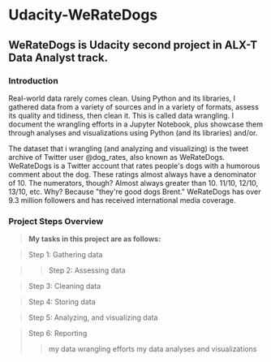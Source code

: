 # Udacity-WeRateDogs
## WeRateDogs is Udacity second project in ALX-T Data Analyst track.
### Introduction
Real-world data rarely comes clean. Using Python and its libraries, I gathered data from a variety of sources and in a variety of formats, assess its quality and tidiness, then clean it. This is called data wrangling. I document the wrangling efforts in a Jupyter Notebook, plus showcase them through analyses and visualizations using Python (and its libraries) and/or.

The dataset that i wrangling (and analyzing and visualizing) is the tweet archive of Twitter user @dog_rates, also known as WeRateDogs. WeRateDogs is a Twitter account that rates people's dogs with a humorous comment about the dog. These ratings almost always have a denominator of 10. The numerators, though? Almost always greater than 10. 11/10, 12/10, 13/10, etc. Why? Because "they're good dogs Brent." WeRateDogs has over 9.3 million followers and has received international media coverage.

### Project Steps Overview
> **My tasks in this project are as follows:**

> Step 1: Gathering data

> >Step 2: Assessing data

> Step 3: Cleaning data

> Step 4: Storing data

> Step 5: Analyzing, and visualizing data

>Step 6: Reporting
>> my data wrangling efforts
>> my data analyses and visualizations
